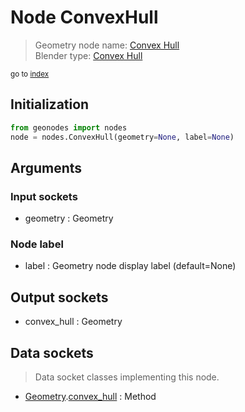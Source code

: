 
# Node ConvexHull

> Geometry node name: [Convex Hull](https://docs.blender.org/manual/en/latest/modeling/geometry_nodes/geometry/convex_hull.html)<br>
  Blender type: [Convex Hull](https://docs.blender.org/api/current/bpy.types.GeometryNodeConvexHull.html)
  
<sub>go to [index](/docs/index.md)</sub>

Initialization
--------------

```python
from geonodes import nodes
node = nodes.ConvexHull(geometry=None, label=None)
```



## Arguments


### Input sockets

- geometry : Geometry

### Node label

- label : Geometry node display label (default=None)

## Output sockets

- convex_hull : Geometry

## Data sockets

> Data socket classes implementing this node.
  
  
- [Geometry](/docs/sockets/Geometry.md).[convex_hull](/docs/sockets/Geometry.md#convex_hull) : Method
  
